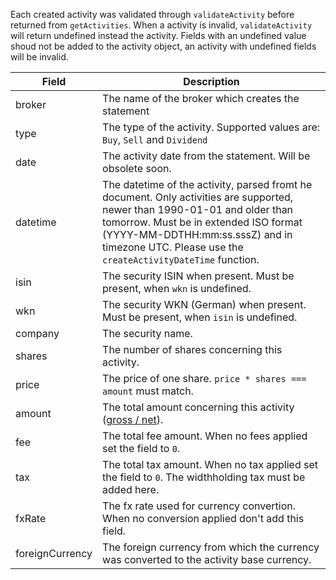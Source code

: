 Each created activity was validated through `validateActivity` before returned from `getActivities`. When a activity is invalid, `validateActivity` will return undefined instead the activity. Fields with an undefined value shoud not be added to the activity object, an activity with undefined fields will be invalid.

| Field           | Description                                                                                                                                                                                                                                                            |
| --------------- | ---------------------------------------------------------------------------------------------------------------------------------------------------------------------------------------------------------------------------------------------------------------------- |
| broker          | The name of the broker which creates the statement                                                                                                                                                                                                                     |
| type            | The type of the activity. Supported values are: `Buy`, `Sell` and `Dividend`                                                                                                                                                                                           |
| date            | The activity date from the statement. Will be obsolete soon.                                                                                                                                                                                                           |
| datetime        | The datetime of the activity, parsed fromt he document. Only activities are supported, newer than 1990-01-01 and older than tomorrow. Must be in extended ISO format (YYYY-MM-DDTHH:mm:ss.sssZ) and in timezone UTC. Please use the `createActivityDateTime` function. |
| isin            | The security ISIN when present. Must be present, when `wkn` is undefined.                                                                                                                                                                                              |
| wkn             | The security WKN (German) when present. Must be present, when `isin` is undefined.                                                                                                                                                                                     |
| company         | The security name.                                                                                                                                                                                                                                                     |
| shares          | The number of shares concerning this activity.                                                                                                                                                                                                                         |
| price           | The price of one share. `price * shares === amount` must match.                                                                                                                                                                                                        |
| amount          | The total amount concerning this activity ([gross / net](amount.md)).                                                                                                                                                                                                  |
| fee             | The total fee amount. When no fees applied set the field to `0`.                                                                                                                                                                                                       |
| tax             | The total tax amount. When no tax applied set the field to `0`. The widthholding tax must be added here.                                                                                                                                                               |
| fxRate          | The fx rate used for currency convertion. When no conversion applied don't add this field.                                                                                                                                                                             |
| foreignCurrency | The foreign currency from which the currency was converted to the activity base currency.                                                                                                                                                                              |
